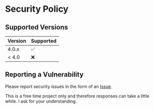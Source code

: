 # Security Policy

## Supported Versions

| Version | Supported          |
|---------| ------------------ |
| 4.0.x   | :white_check_mark: |
| < 4.0   | :x:                |

## Reporting a Vulnerability

Please report security issues in the form of an [Issue](https://github.com/michaeltroger/greenpass-android/issues).


This is a free time project only and therefore responses can take a little while. I ask for your understanding. 
